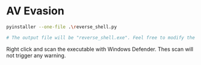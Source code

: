# AV Evasion

``` bash
pyinstaller --one-file .\reverse_shell.py

# The output file will be "reverse_shell.exe". Feel free to modify the name.
```

Right click and scan the executable with Windows Defender. Thes scan will not trigger any warning.

